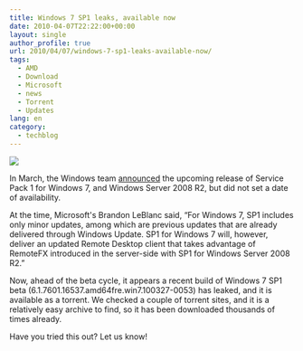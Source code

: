 ```yaml
---
title: Windows 7 SP1 leaks, available now
date: 2010-04-07T22:22:00+00:00
layout: single
author_profile: true
url: 2010/04/07/windows-7-sp1-leaks-available-now/
tags:
  - AMD
  - Download
  - Microsoft
  - news
  - Torrent
  - Updates
lang: en
category: 
  - techblog
---
```

[![](http://3.bp.blogspot.com/_vaUVXcmC3OI/S7z-eLixVmI/AAAAAAAAB0I/4-nKocOkHtg/s400/4792.jpg)](http://3.bp.blogspot.com/_vaUVXcmC3OI/S7z-eLixVmI/AAAAAAAAB0I/4-nKocOkHtg/s1600-h/4792.jpg)

In March, the Windows team [announced](http://windowsteamblog.com/blogs/windows7/archive/2010/03/18/talking-about-service-pack-1-for-windows-7-and-windows-server-2008-r2.aspx) the upcoming release of Service Pack 1 for Windows 7, and Windows Server 2008 R2, but did not set a date of availability.

At the time, Microsoft's Brandon LeBlanc said, “For Windows 7, SP1 includes only minor updates, among which are previous updates that are already delivered through Windows Update. SP1 for Windows 7 will, however, deliver an updated Remote Desktop client that takes advantage of RemoteFX introduced in the server-side with SP1 for Windows Server 2008 R2.”

Now, ahead of the beta cycle, it appears a recent build of Windows 7 SP1 beta (6.1.7601.16537.amd64fre.win7.100327-0053) has leaked, and it is available as a torrent. We checked a couple of torrent sites, and it is a relatively easy archive to find, so it has been downloaded thousands of times already.

Have you tried this out? Let us know!

